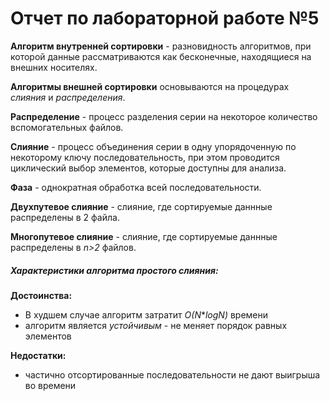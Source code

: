 # Отчет по лабораторной работе №5

**Алгоритм внутренней сортировки** - разновидность алгоритмов, при которой данные рассматриваются как бесконечные, находящиеся на внешних носителях.

**Алгоритмы внешней сортировки** основываются на процедурах *слияния* и *распределения*.

**Распределение** - процесс разделения серии на некоторое количество вспомогательных файлов.

**Слияние** - процесс объединения серии в одну упорядоченную  по некоторому ключу последовательность, при этом проводится циклический выбор элементов, которые доступны для анализа.

**Фаза** - однократная обработка всей последовательности.

**Двухпутевое слияние** - слияние, где сортируемые даннные распределены в 2 файла.

**Многопутевое слияние** - слияние, где сортируемые даннные распределены в *n>2* файлов.

##### Характеристики алгоритма простого слияния:

**Достоинства:**

- В худшем случае алгоритм затратит *О(N***logN)* времени
- алгоритм является *устойчивым* - не меняет порядок равных элементов

**Недостатки:**

- частично отсортированные последовательности не дают выигрыша во времени